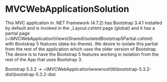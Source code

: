 # MVCWebApplicationSolution
This MVC application in .NET Framework (4.7.2) has Bootstrap 3.4.1 installed by default and is invoked in the _Layout.cshtml page (global) and it has a partial page (~\MVCWebApplication\Views\Shared\IsolatedBootstrap5Partial.cshtml) with Bootstrap 5 features (data-bs-theme). We desire to isolate this partial from the rest of the application which uses the older version of Bootstrap. The desire is to have the Bootstrap 5 features working in isolation from the rest of the App that uses Bootstrap 3.

Bootstrap 5.3.2 -> ~\MVCWebApplication\wwwroot\lib\bootstrap-5.3.2-dist\bootstrap-5.3.2-dist
